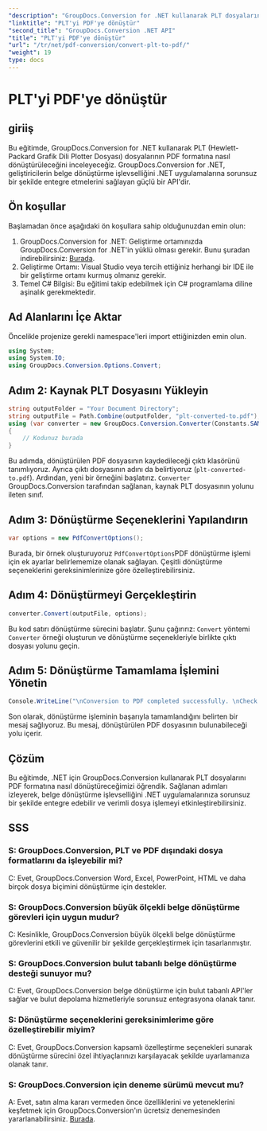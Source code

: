 ```yaml
---
"description": "GroupDocs.Conversion for .NET kullanarak PLT dosyalarını sorunsuz bir şekilde PDF'ye dönüştürün. Belge dönüştürme işlevselliğini .NET uygulamalarınıza zahmetsizce entegre edin."
"linktitle": "PLT'yi PDF'ye dönüştür"
"second_title": "GroupDocs.Conversion .NET API"
"title": "PLT'yi PDF'ye dönüştür"
"url": "/tr/net/pdf-conversion/convert-plt-to-pdf/"
"weight": 19
type: docs
---
```

# PLT'yi PDF'ye dönüştür

## giriiş
Bu eğitimde, GroupDocs.Conversion for .NET kullanarak PLT (Hewlett-Packard Grafik Dili Plotter Dosyası) dosyalarının PDF formatına nasıl dönüştürüleceğini inceleyeceğiz. GroupDocs.Conversion for .NET, geliştiricilerin belge dönüştürme işlevselliğini .NET uygulamalarına sorunsuz bir şekilde entegre etmelerini sağlayan güçlü bir API'dir.
## Ön koşullar
Başlamadan önce aşağıdaki ön koşullara sahip olduğunuzdan emin olun:
1. GroupDocs.Conversion for .NET: Geliştirme ortamınızda GroupDocs.Conversion for .NET'in yüklü olması gerekir. Bunu şuradan indirebilirsiniz: [Burada](https://releases.groupdocs.com/conversion/net/).
2. Geliştirme Ortamı: Visual Studio veya tercih ettiğiniz herhangi bir IDE ile bir geliştirme ortamı kurmuş olmanız gerekir.
3. Temel C# Bilgisi: Bu eğitimi takip edebilmek için C# programlama diline aşinalık gerekmektedir.

## Ad Alanlarını İçe Aktar
Öncelikle projenize gerekli namespace'leri import ettiğinizden emin olun.

```csharp
using System;
using System.IO;
using GroupDocs.Conversion.Options.Convert;
```

## Adım 2: Kaynak PLT Dosyasını Yükleyin
```csharp
string outputFolder = "Your Document Directory";
string outputFile = Path.Combine(outputFolder, "plt-converted-to.pdf");
using (var converter = new GroupDocs.Conversion.Converter(Constants.SAMPLE_PLT))
{
    // Kodunuz burada
}
```
Bu adımda, dönüştürülen PDF dosyasının kaydedileceği çıktı klasörünü tanımlıyoruz. Ayrıca çıktı dosyasının adını da belirtiyoruz (`plt-converted-to.pdf`). Ardından, yeni bir örneğini başlatırız. `Converter` GroupDocs.Conversion tarafından sağlanan, kaynak PLT dosyasının yolunu ileten sınıf.
## Adım 3: Dönüştürme Seçeneklerini Yapılandırın
```csharp
var options = new PdfConvertOptions();
```
Burada, bir örnek oluşturuyoruz `PdfConvertOptions`PDF dönüştürme işlemi için ek ayarlar belirlememize olanak sağlayan. Çeşitli dönüştürme seçeneklerini gereksinimlerinize göre özelleştirebilirsiniz.
## Adım 4: Dönüştürmeyi Gerçekleştirin
```csharp
converter.Convert(outputFile, options);
```
Bu kod satırı dönüştürme sürecini başlatır. Şunu çağırırız: `Convert` yöntemi `Converter` örneği oluşturun ve dönüştürme seçenekleriyle birlikte çıktı dosyası yolunu geçin.
## Adım 5: Dönüştürme Tamamlama İşlemini Yönetin
```csharp
Console.WriteLine("\nConversion to PDF completed successfully. \nCheck output in {0}", outputFolder);
```
Son olarak, dönüştürme işleminin başarıyla tamamlandığını belirten bir mesaj sağlıyoruz. Bu mesaj, dönüştürülen PDF dosyasının bulunabileceği yolu içerir.

## Çözüm
Bu eğitimde, .NET için GroupDocs.Conversion kullanarak PLT dosyalarını PDF formatına nasıl dönüştüreceğimizi öğrendik. Sağlanan adımları izleyerek, belge dönüştürme işlevselliğini .NET uygulamalarınıza sorunsuz bir şekilde entegre edebilir ve verimli dosya işlemeyi etkinleştirebilirsiniz.
## SSS

### S: GroupDocs.Conversion, PLT ve PDF dışındaki dosya formatlarını da işleyebilir mi?

C: Evet, GroupDocs.Conversion Word, Excel, PowerPoint, HTML ve daha birçok dosya biçimini dönüştürme için destekler.

### S: GroupDocs.Conversion büyük ölçekli belge dönüştürme görevleri için uygun mudur?

C: Kesinlikle, GroupDocs.Conversion büyük ölçekli belge dönüştürme görevlerini etkili ve güvenilir bir şekilde gerçekleştirmek için tasarlanmıştır.

### S: GroupDocs.Conversion bulut tabanlı belge dönüştürme desteği sunuyor mu?

C: Evet, GroupDocs.Conversion belge dönüştürme için bulut tabanlı API'ler sağlar ve bulut depolama hizmetleriyle sorunsuz entegrasyona olanak tanır.

### S: Dönüştürme seçeneklerini gereksinimlerime göre özelleştirebilir miyim?

C: Evet, GroupDocs.Conversion kapsamlı özelleştirme seçenekleri sunarak dönüştürme sürecini özel ihtiyaçlarınızı karşılayacak şekilde uyarlamanıza olanak tanır.

### S: GroupDocs.Conversion için deneme sürümü mevcut mu?

A: Evet, satın alma kararı vermeden önce özelliklerini ve yeteneklerini keşfetmek için GroupDocs.Conversion'ın ücretsiz denemesinden yararlanabilirsiniz. [Burada](https://releases.groupdocs.com/).